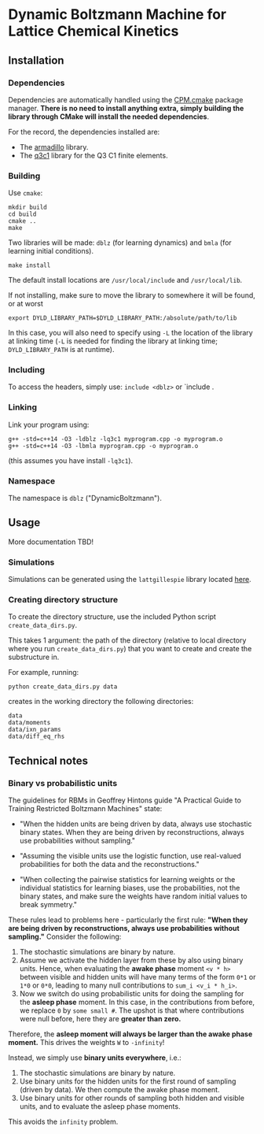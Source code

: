 # Dynamic Boltzmann Machine for Lattice Chemical Kinetics

## Installation

### Dependencies

Dependencies are automatically handled using the [CPM.cmake](https://github.com/cpm-cmake/CPM.cmake) package manager. **There is no need to install anything extra, simply building the library through CMake will install the needed dependencies**.

For the record, the dependencies installed are:
* The [armadillo](http://arma.sourceforge.net) library.
* The [q3c1](https://github.com/smrfeld/Q3-C1-Finite-Elements) library for the Q3 C1 finite elements.

### Building

Use `cmake`:
```
mkdir build
cd build
cmake ..
make
```
Two libraries will be made: `dblz` (for learning dynamics) and `bmla` (for learning initial conditions).

```
make install
```
The default install locations are `/usr/local/include` and `/usr/local/lib`.

If not installing, make sure to move the library to somewhere it will be found, or at worst
```
export DYLD_LIBRARY_PATH=$DYLD_LIBRARY_PATH:/absolute/path/to/lib
```
In this case, you will also need to specify using `-L` the location of the library at linking time (`-L` is needed for finding the library at linking time; `DYLD_LIBRARY_PATH` is at runtime).

### Including

To access the headers, simply use: `include <dblz>` or `include <bmla>. 

### Linking

Link your program using:
```
g++ -std=c++14 -O3 -ldblz -lq3c1 myprogram.cpp -o myprogram.o
g++ -std=c++14 -O3 -lbmla myprogram.cpp -o myprogram.o
```
(this assumes you have install `-lq3c1`).

### Namespace

The namespace is `dblz` ("DynamicBoltzmann").

## Usage

More documentation TBD!

### Simulations

Simulations can be generated using the `lattgillespie` library located [here](https://github.com/smrfeld/LatticeGillespieCpp).

### Creating directory structure

To create the directory structure, use the included Python script `create_data_dirs.py`.

This takes 1 argument: the path of the directory (relative to local directory where you run `create_data_dirs.py`) that you want to create and create the substructure in.

For example, running:
```
python create_data_dirs.py data
```
creates in the working directory the following directories:
```
data
data/moments
data/ixn_params
data/diff_eq_rhs
```

## Technical notes

### Binary vs probabilistic units

The guidelines for RBMs in Geoffrey Hintons guide "A Practical Guide to Training Restricted Boltzmann Machines" state:
* "When the hidden units are being driven by data, always use stochastic binary states. When they are being driven by reconstructions, always use probabilities without sampling."

* "Assuming the visible units use the logistic function, use real-valued probabilities for both the data and the reconstructions."

* "When collecting the pairwise statistics for learning weights or the individual statistics for learning biases, use the probabilities, not the binary states, and make sure the weights have random initial values to break symmetry."

These rules lead to problems here - particularly the first rule: **"When they are being driven by reconstructions, always use probabilities without sampling."** Consider the following:

1. The stochastic simulations are binary by nature. 
2. Assume we activate the hidden layer from these by also using binary units. Hence, when evaluating the **awake phase** moment `<v * h>` between visible and hidden units will have many terms of the form `0*1` or `1*0` or `0*0`, leading to many null contributions to `sum_i <v_i * h_i>`.
3. Now we switch do using probabilistic units for doing the sampling for the **asleep phase** moment. In this case, in the contributions from before, we replace `0` by `some small #`. The upshot is that where contributions were null before, here they are **greater than zero.**

Therefore, the **asleep moment will always be larger than the awake phase moment.** This drives the weights `W` to `-infinity`!

Instead, we simply use **binary units everywhere**, i.e.:
1. The stochastic simulations are binary by nature. 
2. Use binary units for the hidden units for the first round of sampling (driven by data). We then compute the awake phase moment.
3. Use binary units for other rounds of sampling both hidden and visible units, and to evaluate the asleep phase moments.

This avoids the `infinity` problem.
